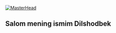 [![MasterHead](https://cdn.dribbble.com/users/4422816/screenshots/8803765/media/fffb308d1d7a24a8687346c57ae1ff36.gif)](https://github.com/adm0397)

## Salom mening ismim Dilshodbek

<!--
**adm0397/adm0397** is a ✨ _special_ ✨ repository because its `README.md` (this file) appears on your GitHub profile.

Here are some ideas to get you started:

- 🔭 I’m currently working on ...
- 🌱 I’m currently learning ...
- 👯 I’m looking to collaborate on ...
- 🤔 I’m looking for help with ...
- 💬 Ask me about ...
- 📫 How to reach me: ...
- 😄 Pronouns: ...
- ⚡ Fun fact: ...
-->
